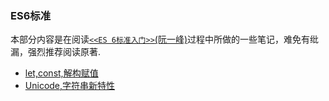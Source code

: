 ### ES6标准

本部分内容是在阅读[`<<ES 6标准入门>>`(阮一峰)](http://es6.ruanyifeng.com/)过程中所做的一些笔记，难免有纰漏，强烈推荐阅读原著.

- [let,const,解构赋值](https://github.com/xswei/JavaScript/edit/master/ES6/01/)
- [Unicode,字符串新特性](https://github.com/xswei/JavaScript/tree/master/ES6/02)
